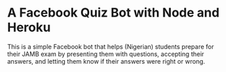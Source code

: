 # A Facebook Quiz Bot with Node and Heroku

This is a simple Facebook bot that helps (Nigerian) students prepare for their JAMB exam by presenting them with questions, accepting their answers, and letting them know if their answers were right or wrong.
